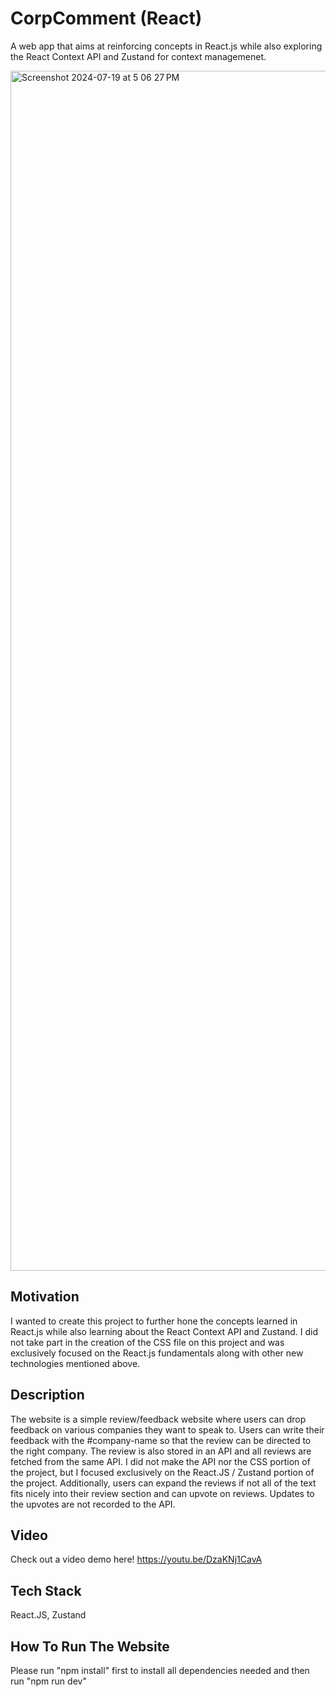 # CorpComment (React)

A web app that aims at reinforcing concepts in React.js while also exploring the React Context API and Zustand for context managemenet.

<img width="1920" alt="Screenshot 2024-07-19 at 5 06 27 PM" src="https://github.com/user-attachments/assets/7b0dc30f-87a0-40d2-a428-d65a4920a3b0">

## Motivation

I wanted to create this project to further hone the concepts learned in React.js while also learning about the React Context API and Zustand. I did not take part in the creation of the CSS file on this project and was exclusively focused on the React.js fundamentals along with other new technologies mentioned above.

## Description

The website is a simple review/feedback website where users can drop feedback on various companies they want to speak to. Users can write their feedback with the #company-name so that the review can be directed to the right company. The review is also stored in an API and all reviews are fetched from the same API. I did not make the API nor the CSS portion of the project, but I focused exclusively on the React.JS / Zustand portion of the project. Additionally, users can expand the reviews if not all of the text fits nicely into their review section and can upvote on reviews. Updates to the upvotes are not recorded to the API.

## Video

Check out a video demo here! https://youtu.be/DzaKNj1CavA

## Tech Stack

React.JS, Zustand

## How To Run The Website

Please run "npm install" first to install all dependencies needed and then run "npm run dev"



